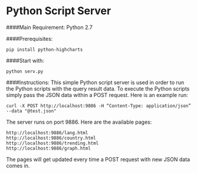 # Python Script Server

####Main Requirement:
Python 2.7

####Prerequisites:
```
pip install python-highcharts
```

####Start with:
```
python serv.py
```

####Instructions:
This simple Python script server is used in order to run the Python scripts with the query result data.
To execute the Python scripts simply pass the JSON data within a POST request.
Here is an example run:
```
curl -X POST http://localhost:9886 -H “Content-Type: application/json” --data "@test.json"
```

The server runs on port 9886. Here are the available pages:
```
http://localhost:9886/lang.html
http://localhost:9886/country.html
http://localhost:9886/trending.html
http://localhost:9886/graph.html
```

The pages will get updated every time a POST request with new JSON data comes in.
